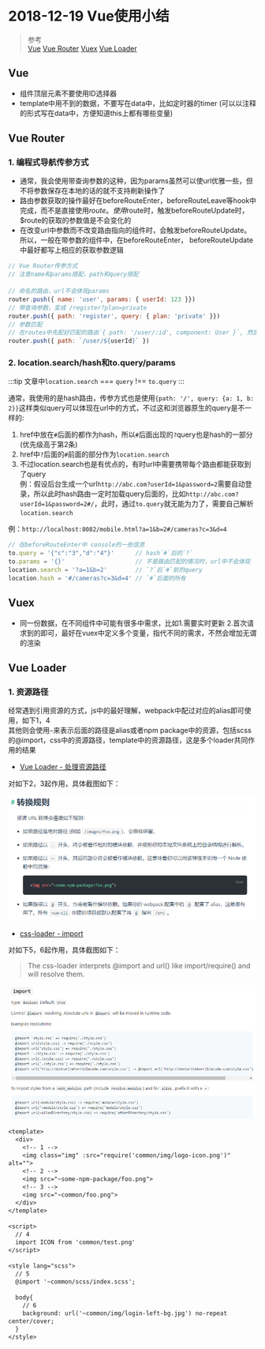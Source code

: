 # 2018-12-19 Vue使用小结

> 参考  
[Vue](https://cn.vuejs.org/v2/guide/)
[Vue Router](https://router.vuejs.org/zh/)
[Vuex](https://vuex.vuejs.org/zh/)
[Vue Loader](https://vue-loader.vuejs.org/zh/)

## Vue

* 组件顶层元素不要使用ID选择器  
* template中用不到的数据，不要写在data中，比如定时器的timer (可以以注释的形式写在data中，方便知道this上都有哪些变量)  
  
## Vue Router

### 1. 编程式导航传参方式

* 通常，我会使用带查询参数的这种，因为params虽然可以使url优雅一些，但不将参数保存在本地的话的就不支持刷新操作了
* 路由参数获取的操作最好在beforeRouteEnter，beforeRouteLeave等hook中完成，而不是直接使用$route。使用$route时，触发beforeRouteUpdate时，$route的获取的参数值是不会变化的
* 在改变url中参数而不改变路由指向的组件时，会触发beforeRouteUpdate。所以，一般在带参数的组件中，在beforeRouteEnter， beforeRouteUpdate中最好都写上相应的获取参数逻辑

```js
// Vue Router传参方式
// 注意name和params搭配，path和query搭配

// 命名的路由，url不会体现params
router.push({ name: 'user', params: { userId: 123 }})
// 带查询参数，变成 /register?plan=private
router.push({ path: 'register', query: { plan: 'private' }})
// 参数匹配
// 在routes中先配好匹配的路由`{ path: '/user/:id', component: User }`, 然后从to.params.id中取值
router.push({ path: `/user/${userId}` })
```

### 2. location.search/hash和to.query/params

:::tip
文章中`location.search` === `query` !== `to.query`
:::

通常，我使用的是hash路由，传参方式也是使用`{path: '/', query: {a: 1, b: 2}}`这样类似query可以体现在url中的方式，不过这和浏览器原生的query是不一样的:  

1. href中放在`#`后面的都作为hash，所以`#`后面出现的`?`query也是hash的一部分(优先级高于第2条)
2. href中`?`后面的`#`前面的部分作为`location.search`  
3. 不过location.search也是有优点的，有时url中需要携带每个路由都能获取到了query  
例：假设后台生成一个url`http://abc.com?userId=1&password=2`需要自动登录，所以此时hash路由一定时加载query后面的，比如`http://abc.com?userId=1&password=2#/`，此时，通过`to.query`就无能为力了，需要自己解析`location.search`

例：`http://localhost:8082/mobile.html?a=1&b=2#/cameras?c=3&d=4`

```js
// 在beforeRouteEnter中 console的一些信息
to.query = '{"c":"3","d":"4"}'      // hash`#`后的`?`
to.params = '{}'                    // 不是路由匹配的情况时，url中不会体现
location.search = '?a=1&b=2'        // `?`后`#`前的query
location.hash = '#/cameras?c=3&d=4' // `#`后面的所有
```

## Vuex

* 同一份数据，在不同组件中可能有很多中需求，比如1.需要实时更新 2.首次请求到的即可，最好在vuex中定义多个变量，指代不同的需求，不然会增加无谓的渲染

## Vue Loader

### 1. 资源路径

经常遇到引用资源的方式，js中的最好理解，webpack中配过对应的alias即可使用，如下1，4  
其他则会使用`~`来表示后面的路径是alias或者npm package中的资源，包括scss的@import，css中的资源路径，template中的资源路径，这是多个loader共同作用的结果  

* [Vue Loader - 处理资源路径](https://vue-loader.vuejs.org/zh/guide/asset-url.html#%E8%BD%AC%E6%8D%A2%E8%A7%84%E5%88%99)  

对如下2，3起作用，具体截图如下：

![Vue Loader 处理资源路径](./images/2018-12-19-15-55-53.png)

* [css-loader - import](https://github.com/webpack-contrib/css-loader#import)

对如下5，6起作用，具体截图如下：

> The css-loader interprets @import and url() like import/require() and will resolve them.

![css-loader @import](./images/2018-12-19-16-00-57.png)

```vue
<template>
  <div>
    <!-- 1 -->
    <img class="img" :src="require('common/img/logo-icon.png')" alt="">
    <!-- 2 -->
    <img src="~some-npm-package/foo.png">
    <!-- 3 -->
    <img src="~common/foo.png">
  </div>
</template>

<script>
  // 4
  import ICON from 'common/test.png'
</script>

<style lang="scss">
  // 5
  @import '~common/scss/index.scss';

  body{
    // 6
    background: url('~common/img/login-left-bg.jpg') no-repeat center/cover;
  }
</style>
```
